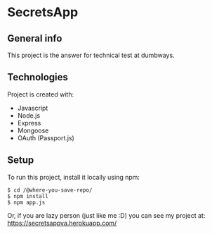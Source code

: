 # SecretsApp

## General info
This project is the answer for technical test at dumbways.
	
## Technologies
Project is created with:
* Javascript
* Node.js
* Express
* Mongoose
* OAuth (Passport.js)
	
## Setup
To run this project, install it locally using npm:
```
$ cd /@where-you-save-repo/
$ npm install
$ npm app.js
```

Or, if you are lazy person (just like me :D) you can see my project at: https://secretsappva.herokuapp.com/
